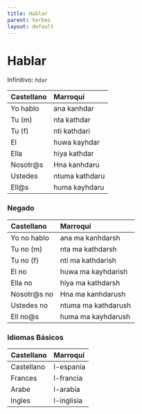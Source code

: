 ```yaml
---
title: Hablar
parent: Verbos
layout: default
---
```



# Hablar
Infinitivo: `hdar`

| Castellano | Marroquí       |
|:-----------|:---------------|
| Yo hablo   | ana kanhdar    |
| Tu (m)     | nta kathdar    |
| Tu (f)     | nti kathdari   |
| El         | huwa kayhdar   |
| Ella       | hiya kathdar   |
| Nosotr@s   | Hna  kanhdaru  |
| Ustedes    | ntuma kathdaru |
| Ell@s      | huma kayhdaru  |

### Negado

| Castellano  | Marroquí            |
|:------------|:--------------------|
| Yo no hablo | ana ma kanhdarsh    |
| Tu no (m)   | nta ma kathdarsh    |
| Tu no (f)   | nti ma kathdarish   |
| El no       | huwa ma kayhdarish  |
| Ella no     | hiya ma kathdarsh   |
| Nosotr@s no | Hna ma  kanhdarush  |
| Ustedes no  | ntuma ma kathdarush |
| Ell no@s    | huma ma kayhdarush  |


### Idiomas Básicos

| Castellano | Marroquí   |
|:-----------|:-----------|
| Castellano | l-espania  |
| Frances    | l-francia  |
| Arabe      | l-arabia   |
| Ingles     | l-inglisia |
